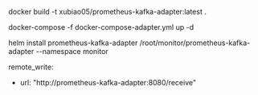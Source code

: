 docker build -t xubiao05/prometheus-kafka-adapter:latest .

docker-compose -f docker-compose-adapter.yml up -d

helm install prometheus-kafka-adapter /root/monitor/prometheus-kafka-adapter --namespace monitor 

remote_write:
- url: "http://prometheus-kafka-adapter:8080/receive"